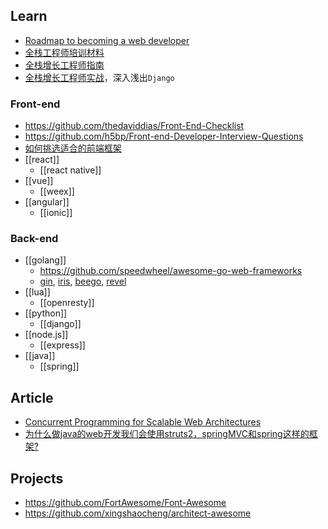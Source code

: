 ## Learn
- [Roadmap to becoming a web developer](https://github.com/kamranahmedse/developer-roadmap)
- [全栈工程师培训材料](https://github.com/ruanyf/jstraining)
- [全栈增长工程师指南](http://growth.phodal.com/)
- [全栈增长工程师实战](http://growth-in-action.phodal.com/)，深入浅出`Django`

### Front-end
- https://github.com/thedaviddias/Front-End-Checklist
- https://github.com/h5bp/Front-end-Developer-Interview-Questions
- [如何挑选适合的前端框架](https://github.com/RubyLouvre/agate/issues/8#issuecomment-99820791)
- [[react]]
    - [[react native]]
- [[vue]]
    - [[weex]]
- [[angular]]
    - [[ionic]]

### Back-end
- [[golang]]
    - https://github.com/speedwheel/awesome-go-web-frameworks
    - [gin](https://github.com/gin-gonic/gin), [iris](https://github.com/kataras/iris), [beego](https://github.com/astaxie/beego), [revel](https://github.com/revel/revel)
- [[lua]]
    - [[openresty]]
- [[python]]
    - [[django]]
- [[node.js]]
    - [[express]]
- [[java]]
    - [[spring]]

## Article
- [Concurrent Programming for Scalable Web Architectures](http://berb.github.io/diploma-thesis/original/) 
- [为什么做java的web开发我们会使用struts2，springMVC和spring这样的框架?](https://github.com/RubyLouvre/agate/issues/8)

## Projects 
- https://github.com/FortAwesome/Font-Awesome
- https://github.com/xingshaocheng/architect-awesome
